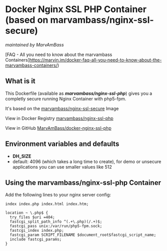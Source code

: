 # Docker Nginx SSL PHP Container (based on marvambass/nginx-ssl-secure)
_maintained by MarvAmBass_

[FAQ - All you need to know about the marvambass Containers]https://marvin.im/docker-faq-all-you-need-to-know-about-the-marvambass-containers/)

## What is it

This Dockerfile (available as ___marvambass/nginx-ssl-php___) gives you a completly secure running Nginx Container with php5-fpm.

It's based on the [marvambass/nginx-ssl-secure](https://registry.hub.docker.com/u/marvambass/nginx-ssl-secure/) Image

View in Docker Registry [marvambass/nginx-ssl-php](https://registry.hub.docker.com/u/marvambass/nginx-ssl-php/)

View in GitHub [MarvAmBass/docker-nginx-ssl-php](https://github.com/MarvAmBass/docker-nginx-ssl-php)

## Environment variables and defaults

* __DH\_SIZE__
 * default: 4096 (which takes a long time to create), for demo or unsecure applications you can use smaller values like 512

## Using the marvambass/nginx-ssl-php Container

Add the following lines to your nginx server config:

    index index.php index.html index.htm;

    location ~ \.php$ {
      try_files $uri =404;
      fastcgi_split_path_info ^(.+\.php)(/.+)$;
      fastcgi_pass unix:/var/run/php5-fpm.sock;
      fastcgi_index index.php;
      fastcgi_param SCRIPT_FILENAME $document_root$fastcgi_script_name;
      include fastcgi_params;
    }

